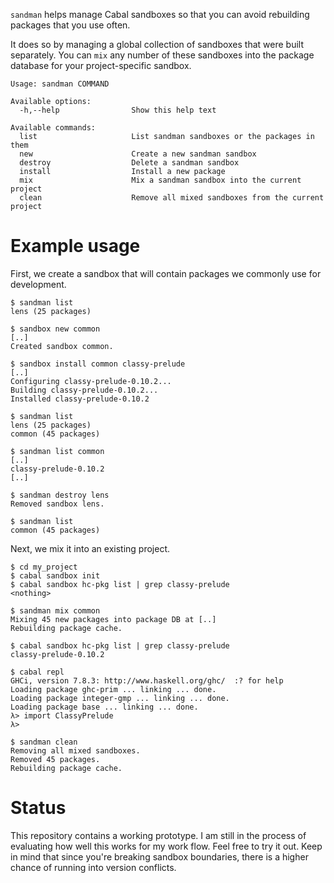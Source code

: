 `sandman` helps manage Cabal sandboxes so that you can avoid rebuilding
packages that you use often.

It does so by managing a global collection of sandboxes that were built
separately. You can `mix` any number of these sandboxes into the package
database for your project-specific sandbox.

    Usage: sandman COMMAND

    Available options:
      -h,--help                Show this help text

    Available commands:
      list                     List sandman sandboxes or the packages in them
      new                      Create a new sandman sandbox
      destroy                  Delete a sandman sandbox
      install                  Install a new package
      mix                      Mix a sandman sandbox into the current project
      clean                    Remove all mixed sandboxes from the current project

# Example usage

First, we create a sandbox that will contain packages we commonly use for
development.

    $ sandman list
    lens (25 packages)

    $ sandbox new common
    [..]
    Created sandbox common.

    $ sandbox install common classy-prelude
    [..]
    Configuring classy-prelude-0.10.2...
    Building classy-prelude-0.10.2...
    Installed classy-prelude-0.10.2

    $ sandman list
    lens (25 packages)
    common (45 packages)

    $ sandman list common
    [..]
    classy-prelude-0.10.2
    [..]

    $ sandman destroy lens
    Removed sandbox lens.

    $ sandman list
    common (45 packages)

Next, we mix it into an existing project.

    $ cd my_project
    $ cabal sandbox init
    $ cabal sandbox hc-pkg list | grep classy-prelude
    <nothing>

    $ sandman mix common
    Mixing 45 new packages into package DB at [..]
    Rebuilding package cache.

    $ cabal sandbox hc-pkg list | grep classy-prelude
    classy-prelude-0.10.2

    $ cabal repl
    GHCi, version 7.8.3: http://www.haskell.org/ghc/  :? for help
    Loading package ghc-prim ... linking ... done.
    Loading package integer-gmp ... linking ... done.
    Loading package base ... linking ... done.
    λ> import ClassyPrelude
    λ> 

    $ sandman clean
    Removing all mixed sandboxes.
    Removed 45 packages.
    Rebuilding package cache.

# Status

This repository contains a working prototype. I am still in the process of
evaluating how well this works for my work flow. Feel free to try it out. Keep
in mind that since you're breaking sandbox boundaries, there is a higher chance
of running into version conflicts.
